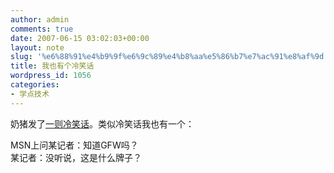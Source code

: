 ```yaml
---
author: admin
comments: true
date: 2007-06-15 03:02:03+00:00
layout: note
slug: '%e6%88%91%e4%b9%9f%e6%9c%89%e4%b8%aa%e5%86%b7%e7%ac%91%e8%af%9d'
title: 我也有个冷笑话
wordpress_id: 1056
categories:
- 学点技术
---
```





奶猪发了[一则冷笑话](http://www.bullog.cn/blogs/milkpig/archives/71097.aspx)。类似冷笑话我也有一个：




MSN上问某记者：知道GFW吗？  
某记者：没听说，这是什么牌子？



